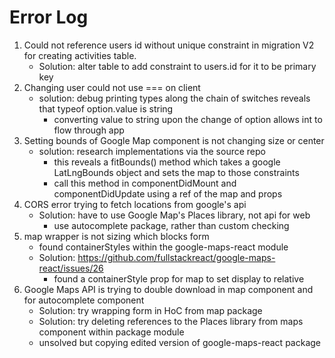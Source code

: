 # Error Log
1. Could not reference users id without unique constraint in migration V2 for creating activities table.
    - Solution: alter table to add constraint to users.id for it to be primary key
2. Changing user could not use === on client
    - solution: debug printing types along the chain of switches reveals that typeof option.value is string
        - converting value to string upon the change of option allows int to flow through app
3. Setting bounds of Google Map component is not changing size or center
    - solution: research implementations via the source repo
        - this reveals a fitBounds() method which takes a google LatLngBounds object and sets the map to those constraints
        - call this method in componentDidMount and componentDidUpdate using a ref of the map and props
4. CORS error trying to fetch locations from google's api
    - Solution: have to use Google Map's Places library, not api for web
        - use autocomplete package, rather than custom checking
5. map wrapper is not sizing which blocks form
    - found containerStyles within the google-maps-react module
    - Solution: https://github.com/fullstackreact/google-maps-react/issues/26
        - found a containerStyle prop for map to set display to relative
6. Google Maps API is trying to double download in map component and for autocomplete component
    - Solution: try wrapping form in HoC from map package
    - Solution: try deleting references to the Places library from maps component within package module
    - unsolved but copying edited version of google-maps-react package